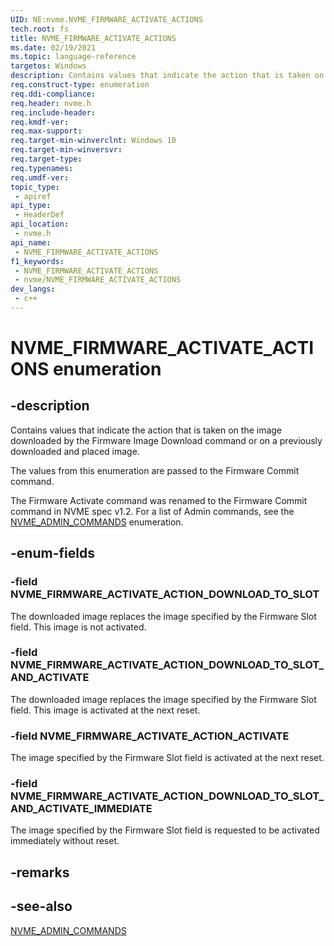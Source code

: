 ```yaml
---
UID: NE:nvme.NVME_FIRMWARE_ACTIVATE_ACTIONS
tech.root: fs
title: NVME_FIRMWARE_ACTIVATE_ACTIONS
ms.date: 02/19/2021
ms.topic: language-reference
targetos: Windows
description: Contains values that indicate the action that is taken on the image downloaded by the Firmware Image Download command or on a previously downloaded and placed image.
req.construct-type: enumeration
req.ddi-compliance: 
req.header: nvme.h
req.include-header: 
req.kmdf-ver: 
req.max-support: 
req.target-min-winverclnt: Windows 10
req.target-min-winversvr: 
req.target-type: 
req.typenames: 
req.umdf-ver: 
topic_type:
 - apiref
api_type:
 - HeaderDef
api_location:
 - nvme.h
api_name:
 - NVME_FIRMWARE_ACTIVATE_ACTIONS
f1_keywords:
 - NVME_FIRMWARE_ACTIVATE_ACTIONS
 - nvme/NVME_FIRMWARE_ACTIVATE_ACTIONS
dev_langs:
 - c++
---
```


# NVME_FIRMWARE_ACTIVATE_ACTIONS enumeration


## -description

Contains values that indicate the action that is taken on the image downloaded by the Firmware Image Download command or on a previously downloaded and placed image.

The values from this enumeration are passed to the Firmware Commit command.

The Firmware Activate command was renamed to the Firmware Commit command in NVME spec v1.2. For a list of Admin commands, see the [NVME_ADMIN_COMMANDS](ne-nvme-nvme_admin_commands.md) enumeration.

## -enum-fields

### -field NVME_FIRMWARE_ACTIVATE_ACTION_DOWNLOAD_TO_SLOT

The downloaded image replaces the image specified by the Firmware Slot field. This image is not activated.

### -field NVME_FIRMWARE_ACTIVATE_ACTION_DOWNLOAD_TO_SLOT_AND_ACTIVATE

The downloaded image replaces the image specified by the Firmware Slot field. This image is activated at the next reset.

### -field NVME_FIRMWARE_ACTIVATE_ACTION_ACTIVATE

The image specified by the Firmware Slot field is activated at the next reset.

### -field NVME_FIRMWARE_ACTIVATE_ACTION_DOWNLOAD_TO_SLOT_AND_ACTIVATE_IMMEDIATE

The image specified by the Firmware Slot field is requested to be activated immediately without reset.

## -remarks

## -see-also

[NVME_ADMIN_COMMANDS](ne-nvme-nvme_admin_commands.md)

